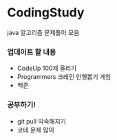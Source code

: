 # CodingStudy
java 알고리즘 문제풀이 모음
### 업데이트 할 내용
* CodeUp 100제 올리기
* Programmers 크레인 인형뽑기 게임
* 백준
### 공부하기!
* git pull 익숙해지기
* 코테 문제 많이 
